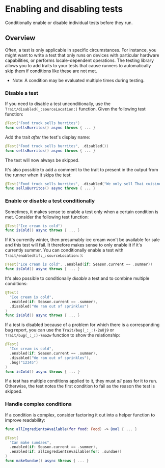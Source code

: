 # Enabling and disabling tests

<!--
This source file is part of the Swift.org open source project

Copyright (c) 2023-2024 Apple Inc. and the Swift project authors
Licensed under Apache License v2.0 with Runtime Library Exception

See https://swift.org/LICENSE.txt for license information
See https://swift.org/CONTRIBUTORS.txt for Swift project authors
-->

Conditionally enable or disable individual tests before they run.

## Overview

Often, a test is only applicable in specific circumstances. For instance,
you might want to write a test that only runs on devices with particular
hardware capabilities, or performs locale-dependent operations. The testing
library allows you to add traits to your tests that cause runners to
automatically skip them if conditions like these are not met.

- Note: A condition may be evaluated multiple times during testing.

### Disable a test

If you need to disable a test unconditionally, use the
``Trait/disabled(_:sourceLocation:)`` function. Given the following test
function:

```swift
@Test("Food truck sells burritos")
func sellsBurritos() async throws { ... }
```

Add the trait _after_ the test's display name:

```swift
@Test("Food truck sells burritos", .disabled())
func sellsBurritos() async throws { ... }
```

The test will now always be skipped.

It's also possible to add a comment to the trait to present in the output from
the runner when it skips the test:

```swift
@Test("Food truck sells burritos", .disabled("We only sell Thai cuisine"))
func sellsBurritos() async throws { ... }
```

### Enable or disable a test conditionally

Sometimes, it makes sense to enable a test only when a certain condition is met. Consider
the following test function:

```swift
@Test("Ice cream is cold")
func isCold() async throws { ... }
```

If it's currently winter, then presumably ice cream won't be available for
sale and this test will fail. It therefore makes sense to only enable it if it's currently summer. You can conditionally enable a test with
``Trait/enabled(if:_:sourceLocation:)``:

```swift
@Test("Ice cream is cold", .enabled(if: Season.current == .summer))
func isCold() async throws { ... }
```

It's also possible to conditionally _disable_ a test and to combine multiple
conditions:

```swift
@Test(
  "Ice cream is cold",
  .enabled(if: Season.current == .summer),
  .disabled("We ran out of sprinkles")
)
func isCold() async throws { ... }
```

If a test is disabled because of a problem for which there is a corresponding
bug report, you can use the ``Trait/bug(_:_:)-2u8j9`` or
``Trait/bug(_:_:)-7mo2w`` function to show the relationship:

```swift
@Test(
  "Ice cream is cold",
  .enabled(if: Season.current == .summer),
  .disabled("We ran out of sprinkles"),
  .bug("12345")
)
func isCold() async throws { ... }
```

If a test has multiple conditions applied to it, they must _all_ pass for it to
run. Otherwise, the test notes the first condition to fail as the reason the test
is skipped.

### Handle complex conditions

If a condition is complex, consider factoring it out into a helper function to
improve readability:

```swift
func allIngredientsAvailable(for food: Food) -> Bool { ... }

@Test(
  "Can make sundaes",
  .enabled(if: Season.current == .summer),
  .enabled(if: allIngredientsAvailable(for: .sundae))
)
func makeSundae() async throws { ... }
```
